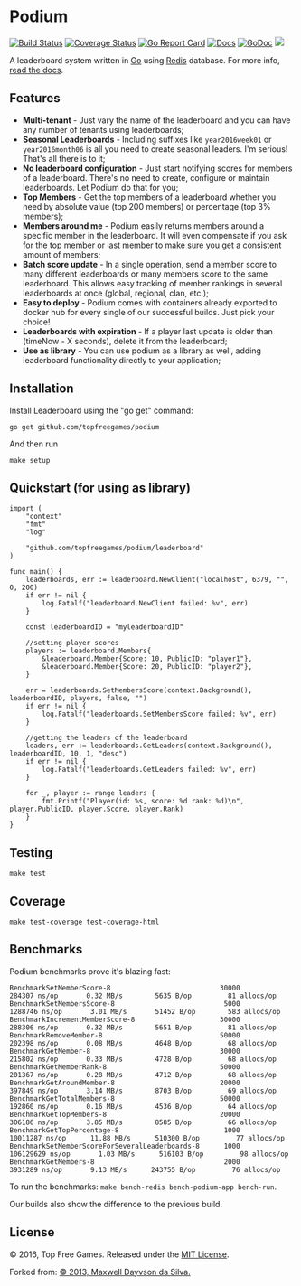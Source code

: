 # Podium

[![Build Status](https://travis-ci.org/topfreegames/podium.svg?branch=master)](https://travis-ci.org/topfreegames/podium)
[![Coverage Status](https://coveralls.io/repos/github/topfreegames/podium/badge.svg?branch=master)](https://coveralls.io/github/topfreegames/podium?branch=master)
[![Go Report Card](https://goreportcard.com/badge/github.com/topfreegames/podium)](https://goreportcard.com/report/github.com/topfreegames/podium)
[![Docs](https://readthedocs.org/projects/podium/badge/?version=latest)](http://podium.readthedocs.io/en/latest/)
[![GoDoc](https://godoc.org/github.com/topfreegames/podium/leaderboard?status.svg)](https://godoc.org/github.com/topfreegames/podium/leaderboard)
[![](https://imagelayers.io/badge/tfgco/podium:latest.svg)](https://imagelayers.io/?images=tfgco/podium:latest 'Podium Image Layers')

A leaderboard system written in [Go](http://golang.org/) using [Redis](http://redis.io/) database. For more info, [read the docs](http://podium.readthedocs.io/en/latest/).

Features
--------

* **Multi-tenant** - Just vary the name of the leaderboard and you can have any number of tenants using leaderboards;
* **Seasonal Leaderboards** - Including suffixes like `year2016week01` or `year2016month06` is all you need to create seasonal leaders. I'm serious! That's all there is to it;
* **No leaderboard configuration** - Just start notifying scores for members of a leaderboard. There's no need to create, configure or maintain leaderboards. Let Podium do that for you;
* **Top Members** - Get the top members of a leaderboard whether you need by absolute value (top 200 members) or percentage (top 3% members);
* **Members around me** - Podium easily returns members around a specific member in the leaderboard. It will even compensate if you ask for the top member or last member to make sure you get a consistent amount of members;
* **Batch score update** - In a single operation, send a member score to many different leaderboards or many members score to the same leaderboard. This allows easy tracking of member rankings in several leaderboards at once (global, regional, clan, etc.);
* **Easy to deploy** - Podium comes with containers already exported to docker hub for every single of our successful builds. Just pick your choice!
* **Leaderboards with expiration** - If a player last update is older than (timeNow - X seconds), delete it from the leaderboard;
* **Use as library** - You can use podium as a library as well, adding leaderboard functionality directly to your application;

Installation
------------

Install Leaderboard using the "go get" command:

    go get github.com/topfreegames/podium

And then run

    make setup
    
Quickstart (for using as library)
--------------------------------

```
import (
	"context"
	"fmt"
	"log"

	"github.com/topfreegames/podium/leaderboard"
)

func main() {
	leaderboards, err := leaderboard.NewClient("localhost", 6379, "", 0, 200)
	if err != nil {
		log.Fatalf("leaderboard.NewClient failed: %v", err)
	}

	const leaderboardID = "myleaderboardID"

	//setting player scores
	players := leaderboard.Members{
		&leaderboard.Member{Score: 10, PublicID: "player1"},
		&leaderboard.Member{Score: 20, PublicID: "player2"},
	}

	err = leaderboards.SetMembersScore(context.Background(), leaderboardID, players, false, "")
	if err != nil {
		log.Fatalf("leaderboards.SetMembersScore failed: %v", err)
	}

	//getting the leaders of the leaderboard
	leaders, err := leaderboards.GetLeaders(context.Background(), leaderboardID, 10, 1, "desc")
	if err != nil {
		log.Fatalf("leaderboards.GetLeaders failed: %v", err)
	}

	for _, player := range leaders {
		fmt.Printf("Player(id: %s, score: %d rank: %d)\n", player.PublicID, player.Score, player.Rank)
	}
}
```

Testing
-------
    make test

Coverage
---------
    make test-coverage test-coverage-html

Benchmarks
----------

Podium benchmarks prove it's blazing fast:

    BenchmarkSetMemberScore-8                           30000        284307 ns/op       0.32 MB/s        5635 B/op         81 allocs/op
    BenchmarkSetMembersScore-8                           5000       1288746 ns/op       3.01 MB/s       51452 B/op        583 allocs/op
    BenchmarkIncrementMemberScore-8                     30000        288306 ns/op       0.32 MB/s        5651 B/op         81 allocs/op
    BenchmarkRemoveMember-8                             50000        202398 ns/op       0.08 MB/s        4648 B/op         68 allocs/op
    BenchmarkGetMember-8                                30000        215802 ns/op       0.33 MB/s        4728 B/op         68 allocs/op
    BenchmarkGetMemberRank-8                            50000        201367 ns/op       0.28 MB/s        4712 B/op         68 allocs/op
    BenchmarkGetAroundMember-8                          20000        397849 ns/op       3.14 MB/s        8703 B/op         69 allocs/op
    BenchmarkGetTotalMembers-8                          50000        192860 ns/op       0.16 MB/s        4536 B/op         64 allocs/op
    BenchmarkGetTopMembers-8                            20000        306186 ns/op       3.85 MB/s        8585 B/op         66 allocs/op
    BenchmarkGetTopPercentage-8                          1000      10011287 ns/op      11.88 MB/s      510300 B/op         77 allocs/op
    BenchmarkSetMemberScoreForSeveralLeaderboards-8      1000     106129629 ns/op       1.03 MB/s      516103 B/op         98 allocs/op
    BenchmarkGetMembers-8                                2000       3931289 ns/op       9.13 MB/s      243755 B/op         76 allocs/op

To run the benchmarks: `make bench-redis bench-podium-app bench-run`.

Our builds also show the difference to the previous build.

License
-------
© 2016, Top Free Games. Released under the [MIT License](LICENSE).

Forked from:
[© 2013, Maxwell Dayvson da Silva.](https://github.com/dayvson/go-leaderboard)

